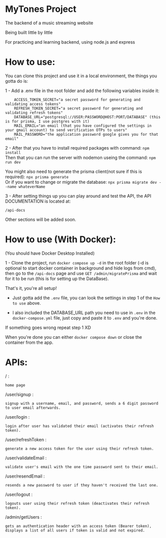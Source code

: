 # MyTones Project

The backend of a music streaming website

Being built little by little

For practicing and learning backend, using node.js and express


# How to use:

You can clone this project and use it in a local environment, the things you gotta do is: 

1 - Add a .env file in the root folder and add the following variables inside it:

    
        ACCESS_TOKEN_SECRET="a secret password for generating and validating access tokens"
        REFRESH_TOKEN_SECRET="a secret password for generating and validating refresh tokens"
        DATABASE_URL="postgresql://USER:PASSWORD@HOST:PORT/DATABASE" (this is for prisma, I use postgres with it)
        MAIL_EMAIL="an email (that you have configured the settings in your gmail account) to send verification OTPs to users"
        MAIL_PASSWORD="the application password google gives you for that email"
        
    
    
2 - After that you have to install required packages with command:
    ```
        npm install
    ```  
    Then that you can run the server with nodemon useing the command:
    ```
        npm run dev
    ```  
    
You might also need to generate the prisma client(not sure if this is required):
    ```
        npx prisma generate
    ```  
    Or if you want to change or migrate the database:
    ```
        npx prisma migrate dev --name whateverName
    ```  


3 - After setting things up you can play around and test the API, the API DOCUMENTATION is located at:

```
/api-docs
``` 


Other sections will be added soon.



# How to use (With Docker):

(You should have Docker Desktop Installed)

1 - Clone the project, run ``` docker compose up -d ``` in the root folder (-d is optional to start docker container in background and hide logs from cmd),
then go to the ``` /api-docs ``` page and use ``` GET /admin/migratePrisma ``` and wait for it to be run (this is for setting up the DataBase).

That's it, you're all setup!

- Just gotta add the ```.env``` file, you can look the settings in step 1 of the ```How to use``` above.

- I also included the DATABASE_URL path you need to use in ```.env``` in the ```docker-compose.yml``` file, just copy and paste it to ```.env``` and you're done.

If something goes wrong repeat step 1 XD

When you're done you can either ``` docker compose down ``` or close the container from the app.

# APIs:

/ :

    home page


/user/signup :

    signup with a username, email, and password, sends a 6 digit password to user email afterwards.


/user/login :

    login after user has validated their email (activates their refresh token).


/user/refreshToken :

    generate a new access token for the user using their refresh token.


/user/validateEmail :

    validate user's email with the one time password sent to their email.


/user/resendEmail :

    resends a new password to user if they haven't received the last one.


/user/logout :

    logouts user using their refresh token (deactivates their refresh token).


/admin/getUsers :

    gets an authentication header with an access token (Bearer token), displays a list of all users if token is valid and not expired.


